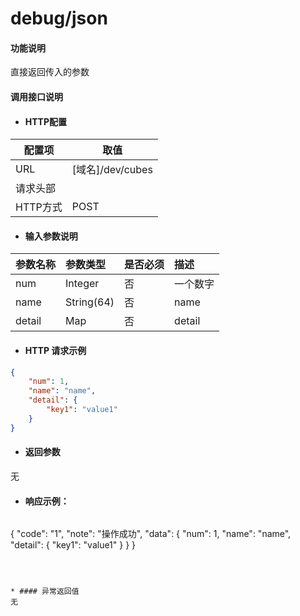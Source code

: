 # debug/json

#### 功能说明
直接返回传入的参数


#### 调用接口说明

* #### HTTP配置

| 配置项 | 取值 |
| --- | --- |
| URL | \[域名\]/dev/cubes|
| 请求头部 |  |
| HTTP方式 | POST |

* #### 输入参数说明

| 参数名称 | 参数类型 | 是否必须 | 描述 |
| :--- | :--- | :--- | :--- |
| num | Integer | 否 | 一个数字|
| name| String\(64\) | 否 | name|
| detail| Map | 否 | detail |


* #### HTTP 请求示例
```json
{
	"num": 1,
	"name": "name",
	"detail": {
		"key1": "value1"
	}
}
```

* #### 返回参数

无


* #### 响应示例：

  ```json
{
    "code": "1",
    "note": "操作成功",
    "data": {
        "num": 1,
        "name": "name",
        "detail": {
            "key1": "value1"
        }
    }
}
```



* #### 异常返回值
无








